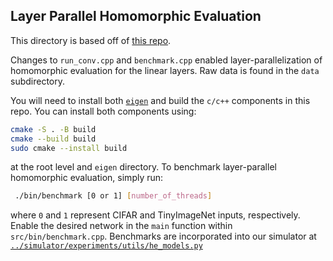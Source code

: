 ## Layer Parallel Homomorphic Evaluation

This directory is based off of [this repo](https://github.com/mc2-project/delphi/tree/master/rust/protocols-sys/c%2B%2B).

Changes to `run_conv.cpp` and `benchmark.cpp` enabled layer-parallelization of homomorphic evaluation for the linear layers. Raw data is found in the `data` subdirectory. 

You will need to install both [`eigen`](http://eigen.tuxfamily.org/index.php?title=Main_Page#Download) and build the `c/c++` components in this repo. You can install both components using:
```bash
cmake -S . -B build
cmake --build build
sudo cmake --install build
```
at the root level and `eigen` directory.  To benchmark layer-parallel homomorphic evaluation, simply run:
``` bash
 ./bin/benchmark [0 or 1] [number_of_threads] 
 ```
where `0` and `1` represent CIFAR and TinyImageNet inputs, respectively. Enable the desired network in the `main`
function within `src/bin/benchmark.cpp`. Benchmarks are incorporated into our simulator at [`../simulator/experiments/utils/he_models.py`](https://github.com/asplos-anonymous-22/asplos-2022-sub/blob/main/simulator/experiments/utils/he_models.py)
